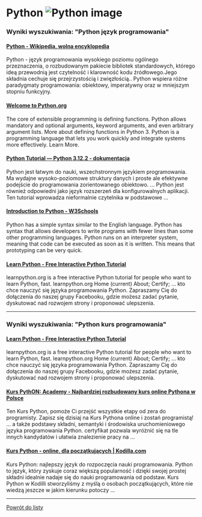 # Python ![Python image](https://www.tiobe.com/wp-content/themes/tiobe/tiobe-index/images/Python.png)

### Wyniki wyszukiwania: "Python język programowania" 

#### [Python - Wikipedia, wolna encyklopedia](https://pl.wikipedia.org/wiki/Python) 

 Python - język programowania wysokiego poziomu ogólnego przeznaczenia, o rozbudowanym pakiecie bibliotek standardowych, którego ideą przewodnią jest czytelność i klarowność kodu źródłowego.Jego składnia cechuje się przejrzystością i zwięzłością.. Python wspiera różne paradygmaty programowania: obiektowy, imperatywny oraz w mniejszym stopniu funkcyjny.




#### [Welcome to Python.org](https://www.python.org/) 

 The core of extensible programming is defining functions. Python allows mandatory and optional arguments, keyword arguments, and even arbitrary argument lists. More about defining functions in Python 3. Python is a programming language that lets you work quickly and integrate systems more effectively. Learn More.




#### [Python Tutorial — Python 3.12.2 - dokumentacja](https://docs.python.org/pl/3/tutorial/) 

 Python jest łatwym do nauki, wszechstronnym językiem programowania. Ma wydajne wysoko-poziomowe struktury danych i proste ale efektywne podejście do programowania zorientowanego obiektowo. ... Python jest również odpowiedni jako język rozszerzeń dla konfigurowalnych aplikacji. Ten tutorial wprowadza nieformalnie czytelnika w podstawowe ...




#### [Introduction to Python - W3Schools](https://www.w3schools.com/python/python_intro.asp) 

 Python has a simple syntax similar to the English language. Python has syntax that allows developers to write programs with fewer lines than some other programming languages. Python runs on an interpreter system, meaning that code can be executed as soon as it is written. This means that prototyping can be very quick.




#### [Learn Python - Free Interactive Python Tutorial](https://www.learnpython.org/pl/) 

 learnpython.org is a free interactive Python tutorial for people who want to learn Python, fast. learnpython.org Home (current) About; Certify; ... kto chce nauczyć się języka programowania Python. Zapraszamy Cię do dołączenia do naszej grupy Facebooku, gdzie możesz zadać pytanie, dyskutować nad rozwojem strony i proponować ulepszenia.






---

### Wyniki wyszukiwania: "Python kurs programowania" 

#### [Learn Python - Free Interactive Python Tutorial](https://www.learnpython.org/pl/) 

 learnpython.org is a free interactive Python tutorial for people who want to learn Python, fast. learnpython.org Home (current) About; Certify; ... kto chce nauczyć się języka programowania Python. Zapraszamy Cię do dołączenia do naszej grupy Facebooku, gdzie możesz zadać pytanie, dyskutować nad rozwojem strony i proponować ulepszenia.




#### [Kurs PythON: Academy - Najbardziej rozbudowany kurs online Pythona w Polsce](https://www.pythonacademy.pl/) 

 Ten Kurs Python, pomoże Ci przejść wszystkie etapy od zera do programisty. Zapisz się dzisiaj na Kurs Pythona online i zostań programistą! ... a także podstawy składni, semantyki i środowiska uruchomieniowego języka programowania Python. certyfikat pozwala wyróżnić się na tle innych kandydatów i ułatwia znalezienie pracy na ...




#### [Kurs Python - online, dla początkujących | Kodilla.com](https://kodilla.com/pl/kurs-python) 

 Kurs Python: najlepszy język do rozpoczęcia nauki programowania. Python to język, który zyskuje coraz większą popularność i dzięki swojej prostej składni idealnie nadaje się do nauki programowania od podstaw. Kurs Python w Kodilli stworzyliśmy z myślą o osobach początkujących, które nie wiedzą jeszcze w jakim kierunku potoczy ...






---

 [Powrót do listy](../top20.md)